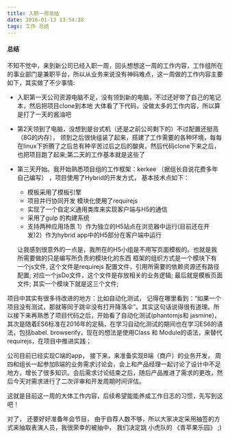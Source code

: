```yaml
---
title: 入职一周总结
date: 2016-01-13 13:54:28
tags: 工作 总结
---
```



#### 总结

不知不觉中，来到新公司已经入职一周，回头想想这一周的工作内容，工作组所在的事业部门是兼职平台，所以从业务来说没有神码难点，这一周做的工作内容主要如下，其实做了不少事情:
* 入职第一天公司资源电脑不足，没有领到新的电脑，不过还好带了自己的笔记本，然后把项目clone到本地 大体看了下代码，没做太多的工作内容，所以算是打了一天的酱油吧
*  第2天领到了电脑，没想到是台式机（还是之前公司剩下的）不过配置还挺高（8G的内存）， 领到之后很快组装了起来，搭建了工作需要的各种环境，每每在linux下折腾了之后总有种辛苦过后之后的酸爽，然后代码clone下来之后，也把项目跑了起来;第二天的工作基本就是这些了

* 第三天开始。我开始熟悉项目组的工作框架：kerkee （据组长自说花费多年自己编写） ，项目使用了Hybrid的开发方式，
基本技术点如下：
  * 模板采用了模板引擎
  * 项目并行协同开发 模块化使用了requirejs
  * 实现了一个自定义通用类库来实现客户端与H5的通信
  * 采用了gulp 的构建系统
  * 支持两种应用场景 1）作为独立的H5站点在浏览器中运行(目前还在开发)2）作为hybrid app中的H5部分在客户端中运行

  让我感到很意外的一点是，我所在的H5小组是不用写页面模板的。也就是我所需要做的只是编写所负责的模块化的东西
  框架的组织方式是一个模块下有 一个js文件, 这个文件是requirejs 配置文件，引用所需要的依赖资源还有路径配置; 对应一个jsDo文件，这个文件是存放相关的业务逻辑;
  最后就是模板页面文件; 其实一个模块下就是这三个文件;

项目中其实有很多待改进的地方：比如自动化测试，
记得在哪里看到：“如果一个项目没有测试，那就等同于跳伞没有打开降落伞”。其实这句话说得很有道理。所以接下来再熟悉了项目代码之后，开始看了自动化测试(phantomjs和 jasmine)，
其次是随着ES6标准在2016年的定稿，在学习自动化测试的期间也在学习ES6的语法，包括babel. browserify，现在的想法是使用Class 和 Module的语法，来替代requirejs，在项目中推进实践；

公司目前已经实现C端的app， 接下来，来准备实现B端（商户）的业务开发，
周四和组长一起参加B端的业务需求讨论会，会上和产品经理一起讨论了设计中不足地方，增长了很多知识。会后需求讨论结束之后，随后产品推进了需求的更改，然后今天对需求进行了二次评审和开发周期时间评估。


这就是目前这一周的大体工作内容，后续希望能能养成工作日志的习惯，先写到这吧！

对了， 还要好好准备年会节目， 由于自荐人数不够，所以大家决定采用抽签的方式来抽取表演人员，我很荣幸的被抽中， 我们决定跳 小虎队的 《青苹果乐园》 ;)
